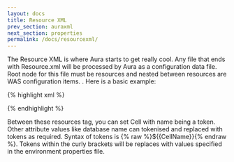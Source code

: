 ```yaml
---
layout: docs
title: Resource XML
prev_section: auraxml
next_section: properties
permalink: /docs/resourcexml/
---
```


The Resource XML is where Aura starts to get really cool. Any file that ends with Resource.xml
will be processed by Aura as a configuration data file. Root node for this file must be resources and nested between resources are WAS configuration items. 
. Here is a basic example:

{% highlight xml %}

 <resources>
     <Cell name={% raw %}”${{CellName}}”{% endraw %} >
            <JDBCProvider name="MyProvider">
            </JDBCProvider>
      </Cell>		
 </resources>
{% endhighlight %}


Between these resources tag, you can set Cell with name being a token. 
Other attribute values like database name can tokenised and replaced with tokens as required. 
Syntax of tokens is {% raw %}${{CellName}}{% endraw %}. 
Tokens within the curly brackets will be replaces with values 
specified in the environment properties file.


